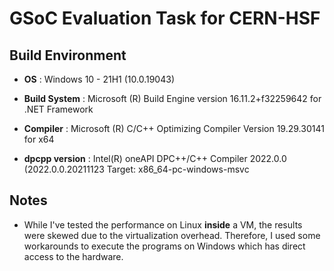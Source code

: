 # GSoC Evaluation Task for CERN-HSF

## Build Environment

- **OS** : Windows 10 - 21H1 (10.0.19043)

- **Build System** : Microsoft (R) Build Engine version 16.11.2+f32259642 for .NET Framework

- **Compiler** : Microsoft (R) C/C++ Optimizing Compiler Version 19.29.30141 for x64

- **dpcpp version** : Intel(R) oneAPI DPC++/C++ Compiler 2022.0.0 (2022.0.0.20211123 Target: x86_64-pc-windows-msvc

## Notes

- While I've tested the performance on Linux **inside** a VM, the results were skewed due to the virtualization overhead. Therefore, I used some workarounds to execute the programs on Windows which has direct access to the hardware.
